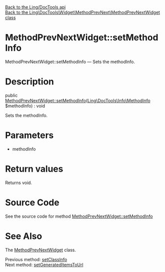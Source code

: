 [Back to the Ling/DocTools api](https://github.com/lingtalfi/DocTools/blob/master/doc/api/Ling/DocTools.md)<br>
[Back to the Ling\DocTools\Widget\MethodPrevNext\MethodPrevNextWidget class](https://github.com/lingtalfi/DocTools/blob/master/doc/api/Ling/DocTools/Widget/MethodPrevNext/MethodPrevNextWidget.md)


MethodPrevNextWidget::setMethodInfo
================



MethodPrevNextWidget::setMethodInfo — Sets the methodInfo.




Description
================


public [MethodPrevNextWidget::setMethodInfo](https://github.com/lingtalfi/DocTools/blob/master/doc/api/Ling/DocTools/Widget/MethodPrevNext/MethodPrevNextWidget/setMethodInfo.md)([Ling\DocTools\Info\MethodInfo](https://github.com/lingtalfi/DocTools/blob/master/doc/api/Ling/DocTools/Info/MethodInfo.md) $methodInfo) : void




Sets the methodInfo.




Parameters
================


- methodInfo

    


Return values
================

Returns void.








Source Code
===========
See the source code for method [MethodPrevNextWidget::setMethodInfo](/blob/master/Widget/MethodPrevNext/MethodPrevNextWidget.php#L77-L80)


See Also
================

The [MethodPrevNextWidget](https://github.com/lingtalfi/DocTools/blob/master/doc/api/Ling/DocTools/Widget/MethodPrevNext/MethodPrevNextWidget.md) class.

Previous method: [setClassInfo](https://github.com/lingtalfi/DocTools/blob/master/doc/api/Ling/DocTools/Widget/MethodPrevNext/MethodPrevNextWidget/setClassInfo.md)<br>Next method: [setGeneratedItemsToUrl](https://github.com/lingtalfi/DocTools/blob/master/doc/api/Ling/DocTools/Widget/MethodPrevNext/MethodPrevNextWidget/setGeneratedItemsToUrl.md)<br>

